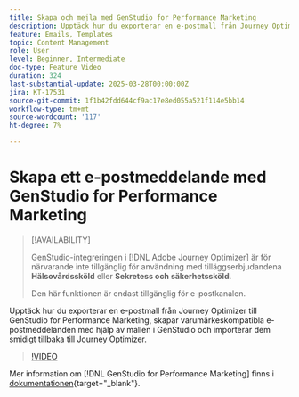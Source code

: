 ```yaml
---
title: Skapa och mejla med GenStudio for Performance Marketing
description: Upptäck hur du exporterar en e-postmall från Journey Optimizer till GenStudio for Performance Marketing, skapar varumärkeskompatibla e-postmeddelanden med hjälp av mallen i GenStudio och importerar dem smidigt tillbaka till Journey Optimizer.
feature: Emails, Templates
topic: Content Management
role: User
level: Beginner, Intermediate
doc-type: Feature Video
duration: 324
last-substantial-update: 2025-03-28T00:00:00Z
jira: KT-17531
source-git-commit: 1f1b42fdd644cf9ac17e8ed055a521f114e5bb14
workflow-type: tm+mt
source-wordcount: '117'
ht-degree: 7%

---
```



# Skapa ett e-postmeddelande med GenStudio for Performance Marketing

>[!AVAILABILITY]
>
>GenStudio-integreringen i [!DNL Adobe Journey Optimizer] är för närvarande inte tillgänglig för användning med tilläggserbjudandena **Hälsovårdssköld** eller **Sekretess och säkerhetssköld**.
>
>Den här funktionen är endast tillgänglig för e-postkanalen.

Upptäck hur du exporterar en e-postmall från Journey Optimizer till GenStudio for Performance Marketing, skapar varumärkeskompatibla e-postmeddelanden med hjälp av mallen i GenStudio och importerar dem smidigt tillbaka till Journey Optimizer.

>[!VIDEO](https://video.tv.adobe.com/v/3456038/?learn=on&enablevpops)

Mer information om [!DNL GenStudio for Performance Marketing] finns i [dokumentationen](https://experienceleague.adobe.com/en/docs/genstudio-for-performance-marketing/user-guide/home){target="_blank"}.
